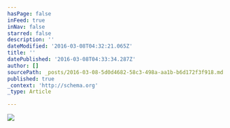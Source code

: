 ```yaml
---
hasPage: false
inFeed: true
inNav: false
starred: false
description: ''
dateModified: '2016-03-08T04:32:21.065Z'
title: ''
datePublished: '2016-03-08T04:33:34.287Z'
author: []
sourcePath: _posts/2016-03-08-5d0d4682-58c3-498a-aa1b-b6d172f3f918.md
published: true
_context: 'http://schema.org'
_type: Article

---
```

![](https://the-grid-user-content.s3-us-west-2.amazonaws.com/2c235991-9703-430a-bcf7-79b85c1985e6.jpg)